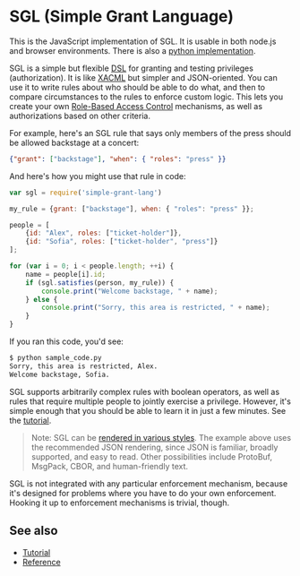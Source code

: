 # SGL (Simple Grant Language)

This is the JavaScript implementation of SGL. It is usable in both
node.js and browser environments. There is also a [python implementation](
https://pypi.org/project/sgl/).

SGL is a simple but flexible [DSL](
https://en.wikipedia.org/wiki/Domain-specific_language) for granting and
testing privileges (authorization). It is like [XACML](
https://en.wikipedia.org/wiki/XACML) but simpler and JSON-oriented. You
can use it to write rules about who should be able to do what, and then
to compare circumstances to the rules to enforce custom logic. This lets
you create your own [Role-Based Access Control](
https://en.wikipedia.org/wiki/Role-based_access_control)
mechanisms, as well as authorizations based on other criteria.

For example, here's an SGL rule that says only members of the press
should be allowed backstage at a concert:

```JSON
{"grant": ["backstage"], "when": { "roles": "press" }}
```

And here's how you might use that rule in code:

```js
var sgl = require('simple-grant-lang')

my_rule = {grant: ["backstage"], when: { "roles": "press" }};

people = [
    {id: "Alex", roles: ["ticket-holder"]},
    {id: "Sofia", roles: ["ticket-holder", "press"]}
];

for (var i = 0; i < people.length; ++i) {
    name = people[i].id;
    if (sgl.satisfies(person, my_rule)) {
        console.print("Welcome backstage, " + name);
    } else {
        console.print("Sorry, this area is restricted, " + name);
    }
}
```

If you ran this code, you'd see:

```bash
$ python sample_code.py
Sorry, this area is restricted, Alex.
Welcome backstage, Sofia.
```

SGL supports arbitrarily complex rules with boolean operators, as well
as rules that require multiple people to jointly exercise a privilege.
However, it's simple enough that you should be able to learn it in just
a few minutes. See the [tutorial](
https://evernym.github.io/sgl/docs/tutorial.html).

>Note: SGL can be [rendered in various styles](
https://evernym.github.io/sgl/docs/renderings.html). The example above
uses the recommended JSON rendering, since JSON is familiar, broadly
supported, and easy to read. Other possibilities include ProtoBuf,
MsgPack, CBOR, and human-friendly text.

SGL is not integrated with any particular enforcement mechanism, because
it's designed for problems where you have to do your own enforcement.
Hooking it up to enforcement mechanisms is trivial, though.

## See also
* [Tutorial](https://evernym.github.io/sgl/docs/tutorial.html)
* [Reference](https://evernym.github.io/sgl/docs/reference.html)
